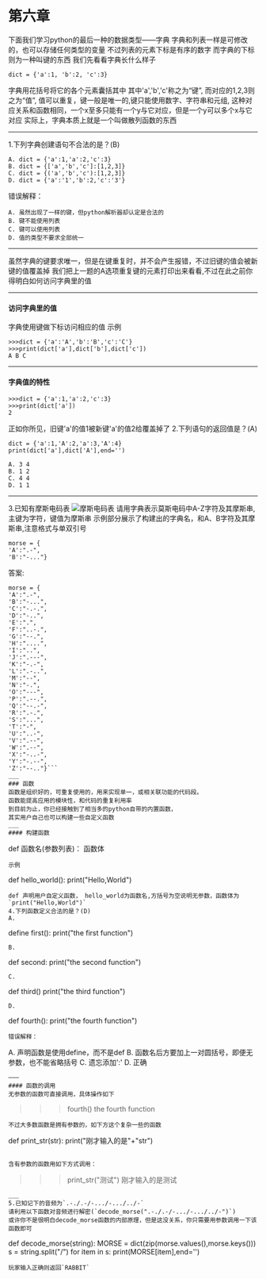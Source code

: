 # 第六章

下面我们学习python的最后一种的数据类型——字典
字典和列表一样是可修改的，也可以存储任何类型的变量
不过列表的元素下标是有序的数字
而字典的下标则为一种叫键的东西
我们先看看字典长什么样子
```
dict = {'a':1, 'b':2, 'c':3}
```
字典用花括号将它的各个元素囊括其中
其中'a','b','c'称之为“键”,
而对应的1,2,3则之为“值”,
值可以重复，键一般是唯一的,键只能使用数字、字符串和元组,
这种对应关系和函数相同，一个x至多只能有一个y与它对应，但是一个y可以多个x与它对应
实际上，字典本质上就是一个叫做散列函数的东西
___
1.下列字典创建语句不合法的是？(B)
```
A. dict = {'a':1,'a':2,'c':3}
B. dict = {['a','b','c']:[1,2,3]}
C. dict = {('a','b','c'):[1,2,3]}
D. dict = {'a':'1','b':2,'c':'3'}
```
错误解释：
```
A. 虽然出现了一样的键，但python解析器却认定是合法的
B. 键不能使用列表
C. 键可以使用列表
D. 值的类型不要求全部统一
```
___
虽然字典的键要求唯一，但是在键重复时，并不会产生报错，不过旧键的值会被新键的值覆盖掉
我们把上一题的A选项重复键的元素打印出来看看,不过在此之前你得明白如何访问字典里的值
___
#### 访问字典里的值
字典使用键做下标访问相应的值
示例
```
>>>dict = {'a':'A','b':'B','c':'C'}
>>>print(dict['a'],dict['b'],dict['c'])
A B C
```
___
#### 字典值的特性
```
>>>dict = {'a':1,'a':2,'c':3}
>>>print(dict['a'])
2
```
正如你所见，旧键'a'的值1被新键'a'的值2给覆盖掉了
2.下列语句的返回值是？(A)
```
dict = {'a':1,'A':2,'a':3,'A':4}
print(dict['a'],dict['A'],end='')
```
```
A. 3 4
B. 1 2
C. 4 4
D. 1 1
```
___
3.已知有摩斯电码表
![摩斯电码表](http://www.demodashi.com/contentImages/image/20181224/b2QhaA0igGIjyU86ioQ.jpg)
请用字典表示莫斯电码中A-Z字符及其摩斯串,主键为字符，键值为摩斯串
示例部分展示了构建出的字典名，和A、B字符及其摩斯串,注意格式与单双引号
```
morse = {
'A':".-",
'B':"-..."}
```
答案:
```
morse = {
'A':".-",
'B':"-...",
'C':"-.-.",
'D':"-..",
'E':".",
'F':"..-.",
'G':"--.",
'H':"....",
'I':"..",
'J':".---",
'K':"-.-",
'L':".-..",
'M':"--",
'N':"-.",
'O':"---",
'P':".--.",
'Q':"--.-",
'R':".-.",
'S':"...",
'T':"-",
'U':"..-",
'V':".--",
'W':".--",
'X':"-..-",
'Y':"-.--",
'Z':"--.."}```
___
### 函数
函数是组织好的，可重复使用的，用来实现单一，或相关联功能的代码段。
函数能提高应用的模块性，和代码的重复利用率
到目前为止，你已经接触到了相当多的python自带的内置函数，
其实用户自己也可以构建一些自定义函数
___
#### 构建函数
```
def 函数名(参数列表)：
	函数体
```	
示例
```
def hello_world():
	print("Hello,World")
```
def 声明用户自定义函数， hello_world为函数名,方括号为空说明无参数，函数体为`print("Hello,World")`
4.下列函数定义合法的是？(D)
A.
```
define first():
	print("the first function")
```
B.
```
def second:
	print("the second function")
```
C.
```
def third()
	print("the third function")
```
D.
```
def fourth():
	print("the fourth function")
```
错误解释：
```
A. 声明函数是使用define，而不是def
B. 函数名后方要加上一对圆括号，即便无参数，也不能省略括号
C. 遗忘添加':'
D. 正确
```
———
#### 函数的调用
无参数的函数可直接调用，具体操作如下
```
>>>fourth()
the fourth function
```
不过大多数函数是拥有参数的，如下方这个复杂一些的函数
```
def print_str(str):
	print("刚才输入的是"+"str")
```

含有参数的函数用如下方式调用：
```
>>> print_str("测试")
刚才输入的是测试
```
___
5.已知记下的音频为`.-./.-/-.../-.../../-`
请利用以下函数对音频进行解密(`decode_morse(".-./.-/-.../-.../../-")`)
或许你不是很明白decode_morse函数的内部原理，但是这没关系，你只需要用参数调用一下该函数即可
```
def decode_morse(string):
	MORSE = dict(zip(morse.values(),morse.keys()))
	s = string.split("/")
	for item in s:
		print(MORSE[item],end='')
```
玩家输入正确则返回`RABBIT`
